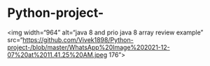 # Python-project-

<img width=“964” alt=“java 8 and prio java 8  array review example” src=“https://github.com/Vivek1898/Python-project-/blob/master/WhatsApp%20Image%202021-12-07%20at%2011.41.25%20AM.jpeg 176”>
